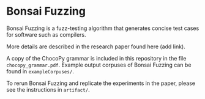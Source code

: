 # Bonsai Fuzzing

Bonsai Fuzzing is a fuzz-testing algorithm that generates concise test cases for software such as compilers. 

More details are described in the research paper found here (add link).

A copy of the ChocoPy grammar is included in this repository in the file `chocopy_grammar.pdf`. Example output corpuses of Bonsai Fuzzing can be found in `exampleCorpuses/`.

To rerun Bonsai Fuzzing and replicate the experiments in the paper, please see the instructions in `artifact/`.

